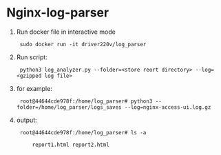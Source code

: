 # Nginx-log-parser


1) Run docker file in interactive mode



    
        sudo docker run -it driver220v/log_parser
 
2) Run script: 



        python3 log_analyzer.py --folder=<store reort directory> --log=<gzipped log file>



3) for example:




        root@44644cde978f:/home/log_parser# python3 --folder=/home/log_parser/logs_saves --log=nginx-access-ui.log.gz

4) output:


        root@44644cde978f:/home/log_parser# ls -a 
    
            report1.html report2.html
    

